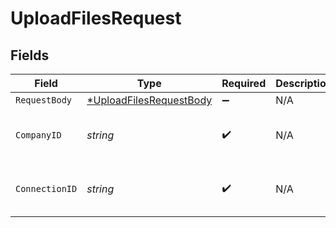 # UploadFilesRequest


## Fields

| Field                                                                        | Type                                                                         | Required                                                                     | Description                                                                  | Example                                                                      |
| ---------------------------------------------------------------------------- | ---------------------------------------------------------------------------- | ---------------------------------------------------------------------------- | ---------------------------------------------------------------------------- | ---------------------------------------------------------------------------- |
| `RequestBody`                                                                | [*UploadFilesRequestBody](../../models/operations/uploadfilesrequestbody.md) | :heavy_minus_sign:                                                           | N/A                                                                          |                                                                              |
| `CompanyID`                                                                  | *string*                                                                     | :heavy_check_mark:                                                           | N/A                                                                          | 8a210b68-6988-11ed-a1eb-0242ac120002                                         |
| `ConnectionID`                                                               | *string*                                                                     | :heavy_check_mark:                                                           | N/A                                                                          | 2e9d2c44-f675-40ba-8049-353bfcb5e171                                         |